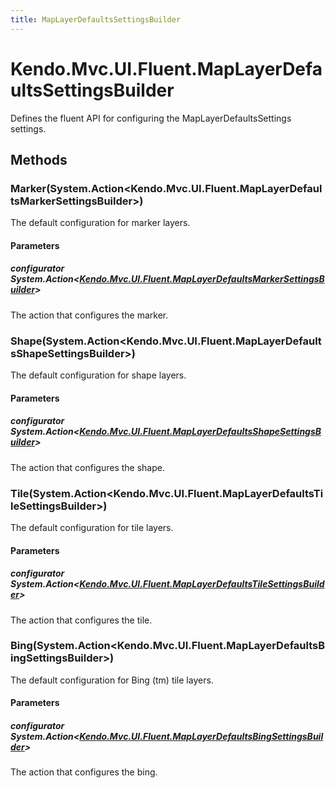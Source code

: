```yaml
---
title: MapLayerDefaultsSettingsBuilder
---
```


# Kendo.Mvc.UI.Fluent.MapLayerDefaultsSettingsBuilder
Defines the fluent API for configuring the MapLayerDefaultsSettings settings.




## Methods


### Marker(System.Action\<Kendo.Mvc.UI.Fluent.MapLayerDefaultsMarkerSettingsBuilder\>)
The default configuration for marker layers.


#### Parameters

##### configurator System.Action<[Kendo.Mvc.UI.Fluent.MapLayerDefaultsMarkerSettingsBuilder](/api/wrappers/aspnet-mvc/Kendo.Mvc.UI.Fluent/MapLayerDefaultsMarkerSettingsBuilder)>
The action that configures the marker.





### Shape(System.Action\<Kendo.Mvc.UI.Fluent.MapLayerDefaultsShapeSettingsBuilder\>)
The default configuration for shape layers.


#### Parameters

##### configurator System.Action<[Kendo.Mvc.UI.Fluent.MapLayerDefaultsShapeSettingsBuilder](/api/wrappers/aspnet-mvc/Kendo.Mvc.UI.Fluent/MapLayerDefaultsShapeSettingsBuilder)>
The action that configures the shape.





### Tile(System.Action\<Kendo.Mvc.UI.Fluent.MapLayerDefaultsTileSettingsBuilder\>)
The default configuration for tile layers.


#### Parameters

##### configurator System.Action<[Kendo.Mvc.UI.Fluent.MapLayerDefaultsTileSettingsBuilder](/api/wrappers/aspnet-mvc/Kendo.Mvc.UI.Fluent/MapLayerDefaultsTileSettingsBuilder)>
The action that configures the tile.





### Bing(System.Action\<Kendo.Mvc.UI.Fluent.MapLayerDefaultsBingSettingsBuilder\>)
The default configuration for Bing (tm) tile layers.


#### Parameters

##### configurator System.Action<[Kendo.Mvc.UI.Fluent.MapLayerDefaultsBingSettingsBuilder](/api/wrappers/aspnet-mvc/Kendo.Mvc.UI.Fluent/MapLayerDefaultsBingSettingsBuilder)>
The action that configures the bing.






